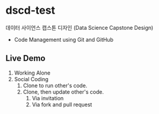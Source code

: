 # dscd-test

데이터 사이언스 캡스톤 디자인 (Data Science Capstone Design)

- Code Management using Git and GitHub

## Live Demo

1. Working Alone
1. Social Coding
    1. Clone to run other's code.
    1. Clone, then update other's code.
        1. Via invitation
        1. Via fork and pull request
